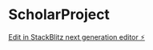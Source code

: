 # ScholarProject

[Edit in StackBlitz next generation editor ⚡️](https://stackblitz.com/~/github.com/anokye0712/ScholarProject)